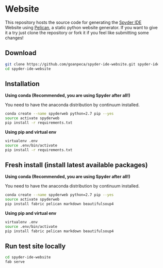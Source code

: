 Website
=======

This repository hosts the source code for generating the [Spyder IDE](http://spyder-ide.org) Website using [Pelican](http://getpelican.com), a static python website generator. If you want to give it a try just clone the repository or fork it if you feel like submitting some changes!

Download 
--------
```bash
git clone https://github.com/goanpeca/spyder-ide-website.git spyder-ide-website
cd spyder-ide-website
```

Installation
------------

**Using conda (Recommended, you are using Spyder after all!)**

You need to have the anaconda distribution by continuum installed.

```bash
conda create --name spyderweb python=2.7 pip --yes 
source activate spyderweb
pip install -r requirements.txt
```

**Using pip and virtual env**

```bash
virtualenv .env
source .env/bin/activate
pip install -r requirements.txt
```

Fresh install (install latest available packages)
-------------------------------------------------

**Using conda (Recommended, you are using Spyder after all!)**

You need to have the anaconda distribution by continuum installed.

```bash
conda create --name spyderweb python=2.7 pip --yes
source activate spyderweb
pip install fabric pelican markdown beautifulsoup4
```

**Using pip and virtual env**

```bash
virtualenv .env
source .env/bin/activate
pip install fabric pelican markdown beautifulsoup4
```

Run test site locally
---------------------

```bash
cd spyder-ide-website
fab serve
```

